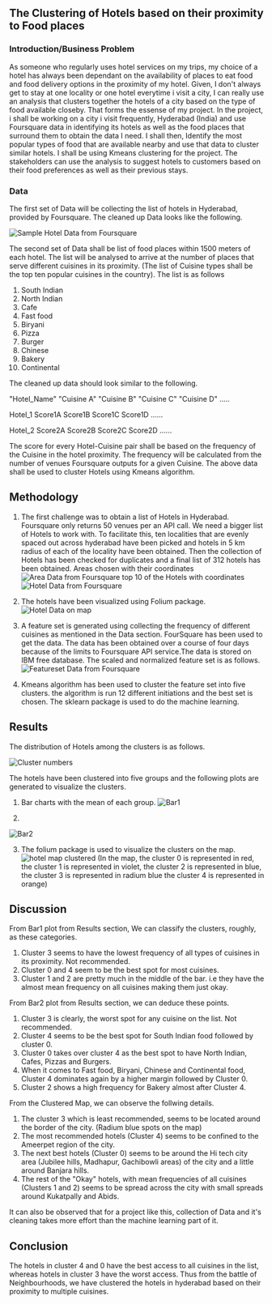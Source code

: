 ## The Clustering of Hotels based on their proximity to Food places
### Introduction/Business Problem
As someone who regularly uses hotel services on my trips, my choice of a hotel has always been dependant on the availability of places to eat food and food delivery options in the proximity of my hotel. Given, I don't always get to stay at one locality or one hotel everytime i visit a city, I can really use an analysis that clusters together the hotels of a city based on the type of food available closeby. That forms the essense of my project. 
In the project, i shall be working on a city i visit frequently, Hyderabad (India) and use Foursquare data in identifying its hotels as well as the food places that surround them to obtain the data I need. I shall then, Identify the most popular types of food that are available nearby and use that data to cluster similar hotels. I shall be using Kmeans clustering for the project.
The stakeholders can use the analysis to suggest hotels to customers based on their food preferences as well as their previous stays.
### Data
The first set of Data will be collecting the list of hotels in Hyderabad, provided by Foursquare. The cleaned up Data looks like the following. 

![Sample Hotel Data from Foursquare](https://github.com/BDineshBharadwaj/IBM_Course/blob/master/DataHotel.PNG)

The second set of Data shall be list of food places within 1500 meters of each hotel. The list will be analysed to arrive at the number of places that serve different cuisines in its proximity. (The list of Cuisine types shall be the top ten popular cuisines in the country).
The list is as follows
1. South Indian
2. North Indian
3. Cafe
4. Fast food
5. Biryani
6. Pizza
7. Burger
8. Chinese
9. Bakery
10. Continental


The cleaned up data should look similar to the following.

"Hotel_Name"     "Cuisine A"     "Cuisine B"     "Cuisine C"     "Cuisine D" .....

   Hotel_1         Score1A         Score1B         Score1C         Score1D  ......

   Hotel_2         Score2A         Score2B         Score2C         Score2D  ......
   
The score for every Hotel-Cuisine pair shall be based on the frequency of the Cuisine in the hotel proximity. The  frequency will be calculated from the number of venues Foursquare outputs for a given Cuisine.
The above data shall be used to cluster Hotels using Kmeans algorithm.
## Methodology
1. The first challenge was to obtain a list of Hotels in Hyderabad. Foursquare only returns 50 venues per an API call. We need a bigger list of Hotels to work with. To facilitate this, ten localities that are evenly spaced out across hyderabad have been picked and hotels in 5 km radius of each of the locality have been obtained. Then the collection of Hotels has been checked for duplicates and a final list of 312 hotels has been obtained.
Areas chosen with their coordinates
![Area Data from Foursquare](https://github.com/BDineshBharadwaj/IBM_Course/blob/master/Areas.PNG)
top 10 of the Hotels with coordinates 
![Hotel Data from Foursquare](https://github.com/BDineshBharadwaj/IBM_Course/blob/master/Hotels.PNG)

2. The hotels have been visualized using Folium package.
![Hotel Data on map](https://github.com/BDineshBharadwaj/IBM_Course/blob/master/Map.PNG)

3. A feature set is generated using collecting the frequency of different cuisines as mentioned in the Data section. FourSquare has been used to get the data. The data has been obtained over a course of four days because of the limits to Foursquare API service.The data is stored on IBM free database. The scaled and normalized feature set is as follows.
![Featureset Data from Foursquare](https://github.com/BDineshBharadwaj/IBM_Course/blob/master/Featureset.PNG)

4. Kmeans algorithm has been used to cluster the feature set into five clusters. the algorithm is run 12 different initiations and the best set is chosen. The sklearn package is used to do the machine learning.

## Results
The distribution of Hotels among the clusters is as follows.

![Cluster numbers](https://github.com/BDineshBharadwaj/IBM_Course/blob/master/Clustercount.PNG)

The hotels have been clustered into five groups and the following plots are generated to visualize the clusters.
1. Bar charts with the mean of each group.
![Bar1](https://github.com/BDineshBharadwaj/IBM_Course/blob/master/Bar1.PNG)

2.
![Bar2](https://github.com/BDineshBharadwaj/IBM_Course/blob/master/Bar1.PNG)

3. The folium package is used to visualize the clusters on the map.
![hotel map clustered](https://github.com/BDineshBharadwaj/IBM_Course/blob/master/MapCluster.PNG)
 (In the map,  the cluster 0 is represented in red,
               the cluster 1 is represented in violet,
               the cluster 2 is represented in blue,
               the cluster 3 is represented in radium blue
               the cluster 4 is represented in orange)
## Discussion
From Bar1 plot from Results section, We can classify the clusters, roughly, as these categories.
1. Cluster 3 seems to have the lowest frequency of all types of cuisines in its proximity. Not recommended.
2. Cluster 0 and 4 seem to be the best spot for most cuisines.
3. Cluster 1 and 2 are pretty much in the middle of the bar. i.e they have the almost mean frequency on all cuisines making them just okay.

From Bar2 plot from Results section, we can deduce these points.
1. Cluster 3 is clearly, the worst spot for any cuisine on the list. Not recommended.
2. Cluster 4 seems to be the best spot for South Indian food followed by cluster 0.
3. Cluster 0 takes over cluster 4 as the best spot to have North Indian, Cafes, Pizzas and Burgers.
4. When it comes to Fast food, Biryani, Chinese and Continental food, Cluster 4 dominates again by a higher margin followed by Cluster 0.
5. Cluster 2 shows a high frequency for Bakery almost after Cluster 4.

From the Clustered Map, we can observe the follwing details.
1. The cluster 3 which is least recommended, seems to be located around the border of the city. (Radium blue spots on the map)
2. The most recommended hotels (Cluster 4) seems to be confined to the Ameerpet region of the city.
3. The next best hotels (Cluster 0) seems to be around the Hi tech city area (Jubilee hills, Madhapur, Gachibowli areas) of the city and a little around Banjara hills.
4. The rest of the "Okay" hotels, with mean frequencies of all cuisines (Clusters 1 and 2) seems to be spread across the city with small spreads around Kukatpally and Abids.

It can also be observed that for a project like this, collection of Data and it's cleaning takes more effort than the machine learning part of it.
## Conclusion
The hotels in cluster 4 and 0 have the best access to all cuisines in the list, whereas hotels in cluster 3 have the worst access. Thus from the battle of Neighbourhoods, we have clustered the hotels in hyderabad based on their proximity to multiple cuisines.
